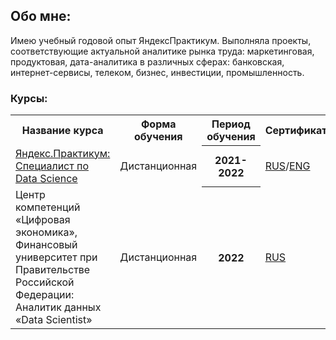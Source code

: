 ## Обо мне:
Имею учебный годовой опыт ЯндексПрактикум. 
Выполняла проекты, соответствующие актуальной аналитике рынка труда: маркетинговая, продуктовая, дата-аналитика в различных сферах: банковская, интернет-сервисы, телеком, бизнес, инвестиции, промышленность. 

### Курсы:
<table>
<tr>
  <th>Название курса</th>
  <th>Форма обучения</th>
  <th>Период обучения</th>
  <th>Сертификат</th>
</tr> 
<tr>
  <td><a href = "https://practicum.yandex.ru/data-scientist/">Яндекс.Практикум: Специалист по Data Science</a></td>
  <td>Дистанционная</td>
  <th>2021-2022</th>
  <td><a href = "https://github.com/OxanaFedorova/YandexPracticum_projects/blob/main/certificate_YP_rus.pdf">RUS</a>/<a href = "https://github.com/OxanaFedorova/YandexPracticum_projects/blob/main/certificate_YP_eng.pdf">ENG</a></td>
</tr> 
<tr>
  <td>
   <a>Центр компетенций «Цифровая экономика», Финансовый университет при Правительстве Российской Федерации: Аналитик данных «Data Scientist»</a>
  </td>
  <td>Дистанционная</td>
  <th>2022</th>
  <td><a href = "https://github.com/OxanaFedorova/YandexPracticum_projects/blob/main/%D0%A3%D0%B4%D0%BE%D1%81%D1%82%D0%BE%D0%B2%D0%B5%D1%80%D0%B5%D0%BD%D0%B8%D0%B5_%D0%A4%D0%B8%D0%BD%D0%A3%D0%BD%D0%B8%D0%B2%D0%B5%D1%80%D1%81%D0%B8%D1%82%D0%B5%D1%82.pdf">RUS</a></td>
  </tr> 
  </table>




<!--
**OxanaFedorova/OxanaFedorova** is a ✨ _special_ ✨ repository because its `README.md` (this file) appears on your GitHub profile.

Here are some ideas to get you started:

- 🔭 I’m currently working on ...
- 🌱 I’m currently learning ...
- 👯 I’m looking to collaborate on ...
- 🤔 I’m looking for help with ...
- 💬 Ask me about ...
- 📫 How to reach me: ...
- 😄 Pronouns: ...
- ⚡ Fun fact: ...
-->
